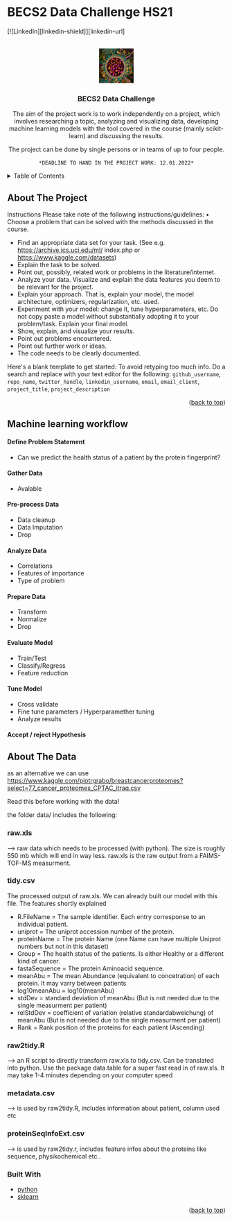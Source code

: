 # BECS2 Data Challenge HS21


<div id="top"></div>
<!--
*** Thanks for checking out the Best-README-Template. If you have a suggestion
*** that would make this better, please fork the repo and create a pull request
*** or simply open an issue with the tag "enhancement".
*** Don't forget to give the project a star!
*** Thanks again! Now go create something AMAZING! :D
-->



<!-- PROJECT SHIELDS -->
<!--
*** I'm using markdown "reference style" links for readability.
*** Reference links are enclosed in brackets [ ] instead of parentheses ( ).
*** See the bottom of this document for the declaration of the reference variables
*** for contributors-url, forks-url, etc. This is an optional, concise syntax you may use.
*** https://www.markdownguide.org/basic-syntax/#reference-style-links
-->

[![LinkedIn][linkedin-shield]][linkedin-url]



<!-- PROJECT LOGO -->
<br />
<div align="center">
  <a href="https://github.com/github_username/repo_name">
    <img src="images/logo.png" alt="Logo" width="80" height="80">
  </a>

<h3 align="center">BECS2 Data Challenge</h3>

  <p align="left">

The aim of the project work is to work independently on a project, which involves researching a topic, analyzing and visualizing data, developing machine learning models with the tool covered in the course (mainly scikit-learn) and discussing the results.

The project can be done by single persons or in teams of up to four people.
    
    *DEADLINE TO HAND IN THE PROJECT WORK: 12.01.2022*


<!--
***    <br />
***    <a href="https://github.com/github_username/repo_name"><strong>Explore the docs »</strong></a>
***    <br />
***    <br />
***    <a href="https://github.com/github_username/repo_name">View Demo</a>
***    ·
***    <a href="https://github.com/github_username/repo_name/issues">Report Bug</a>
***    ·
***    <a href="https://github.com/github_username/repo_name/issues">Request Feature</a>
-->
  </p>
</div>



<!-- TABLE OF CONTENTS -->
<details>
  <summary>Table of Contents</summary>
  <ol>
    <li>
      <a href="#about-the-project">About The Project</a>
      <ul>
        <li><a href="#built-with">Built With</a></li>
      </ul>
    </li>
    <li>
      <a href="#getting-started">Getting Started</a>
      <ul>
        <li><a href="#prerequisites">Prerequisites</a></li>
        <li><a href="#installation">Installation</a></li>
      </ul>
    </li>
    <li><a href="#usage">Usage</a></li>
    <li><a href="#roadmap">Roadmap</a></li>
    <li><a href="#contributing">Contributing</a></li>
    <li><a href="#license">License</a></li>
    <li><a href="#contact">Contact</a></li>
    <li><a href="#acknowledgments">Acknowledgments</a></li>
  </ol>
</details>



<!-- ABOUT THE PROJECT -->
## About The Project

Instructions Please take note of the following instructions/guidelines: • Choose a problem that can be solved with the methods discussed in the course.
* Find an appropriate data set for your task. (See e.g. https://archive.ics.uci.edu/ml/ index.php or https://www.kaggle.com/datasets)
* Explain the task to be solved. 
* Point out, possibly, related work or problems in the literature/internet.
* Analyze your data. Visualize and explain the data features you deem to be relevant for the project.
* Explain your approach. That is, explain your model, the model architecture, optimizers, regularization, etc. used.
* Experiment with your model: change it, tune hyperparameters, etc. Do not copy paste a model without substantially adopting it to your problem/task. Explain your final model.
* Show, explain, and visualize your results. 
*  Point out problems encountered. 
*  Point out further work or ideas.
* The code needs to be clearly documented.


Here's a blank template to get started: To avoid retyping too much info. Do a search and replace with your text editor for the following: `github_username`, `repo_name`, `twitter_handle`, `linkedin_username`, `email`, `email_client`, `project_title`, `project_description`

<p align="right">(<a href="#top">back to top</a>)</p>


## Machine learning workflow

#### Define Problem Statement
* Can we predict the health status of a patient by the protein fingerprint?

#### Gather Data
* Avalable

#### Pre-process Data
* Data cleanup
* Data Imputation
* Drop

#### Analyze Data
* Correlations
* Features of importance
* Type of problem

#### Prepare Data
* Transform
* Normalize
* Drop

#### Evaluate Model
* Train/Test
* Classify/Regress
* Feature reduction

#### Tune Model
* Cross validate
* Fine tune parameters / Hyperparamether tuning
* Analyze results

#### Accept / reject Hypothesis

<!-- ABOUT THE Data -->
## About The Data

as an alternative we can use https://www.kaggle.com/piotrgrabo/breastcancerproteomes?select=77_cancer_proteomes_CPTAC_itraq.csv

Read this before working with the data!


the folder data/ includes the following:

### raw.xls
--> raw data which needs to be processed (with python). The size is roughly 550 mb which will end in way less. raw.xls is the raw output from a FAIMS-TOF-MS measurment. 


### tidy.csv
  The processed output of raw.xls. We can already built our model with this file. The features shortly explained
  * R.FileName 	= The sample identifier. Each entry corresponse to an individual patient.
  * uniprot 	= The uniprot accession number of the protein.
  * proteinName	= The protein Name (one Name can have multiple Uniprot numbers but not in this dataset)
  * Group		= The health status of the patients. Is either Healthy or a different kind of cancer.
  * fastaSequence	= The protein Aminoacid sequence. 
  * meanAbu		= The mean Abundance (equivalent to concetration) of each protein. It may varry between patients
  * log10meanAbu	= log10(meanAbu)
  * stdDev		= standard deviation of meanAbu (But is not needed due to the single measurment per patient)
  * relStdDev	= coefficient of variation (relative standardabweichung) of meanAbu (But is not needed due to the single measurment per patient)
  * Rank		= Rank position of the proteins for each patient (Ascending)

### raw2tidy.R 
--> an R script to directly transform raw.xls to tidy.csv. Can be translated into python. Use the package data.table for a super fast read in of raw.xls.
    It may take 1-4 minutes depending on your computer speed

### metadata.csv 
--> is used by raw2tidy.R, includes information about patient, column used etc

### proteinSeqInfoExt.csv
--> is used by raw2tidy.r, includes feature infos about the proteins like sequence, physikochemical etc..


### Built With


* [python](https://www.python.org/)
* [sklearn](https://scikit-learn.org/)

<p align="right">(<a href="#top">back to top</a>)</p>
